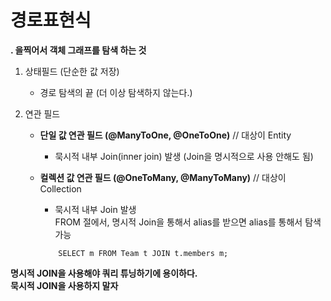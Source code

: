 # 경로표현식
**. 을찍어서 객체 그래프를 탐색 하는 것**

1. 상태필드 (단순한 값 저장)
   - 경로 탐색의 끝 (더 이상 탐색하지 않는다.)
    
2. 연관 필드
    - **단일 값 연관 필드 (@ManyToOne, @OneToOne)** // 대상이 Entity
        - 묵시적 내부 Join(inner join) 발생 (Join을 명시적으로 사용 안해도 됨)
    
    - **컬렉션 값 연관 필드 (@OneToMany, @ManyToMany)** // 대상이 Collection
        - 묵시적 내부 Join 발생 <br>FROM 절에서, 명시적 Join을 통해서 alias를 받으면 alias를 통해서 탐색 가능 
        ```jpaql
            SELECT m FROM Team t JOIN t.members m;
        ```
      
**명시적 JOIN을 사용해야 쿼리 튜닝하기에 용이하다.**<br>
**묵시적 JOIN을 사용하지 말자**